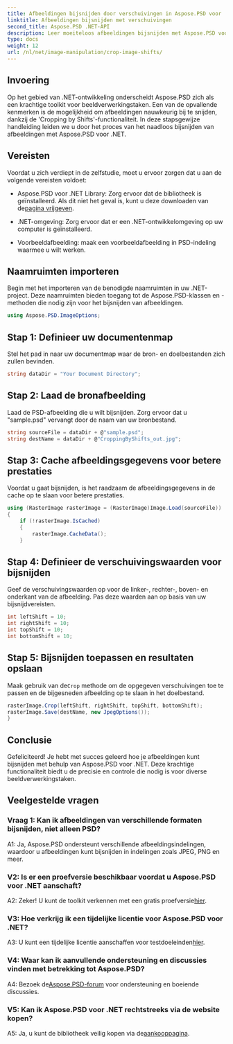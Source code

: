 ```yaml
---
title: Afbeeldingen bijsnijden door verschuivingen in Aspose.PSD voor .NET
linktitle: Afbeeldingen bijsnijden met verschuivingen
second_title: Aspose.PSD .NET-API
description: Leer moeiteloos afbeeldingen bijsnijden met Aspose.PSD voor .NET. Volg onze stapsgewijze handleiding voor nauwkeurige beeldaanpassingen.
type: docs
weight: 12
url: /nl/net/image-manipulation/crop-image-shifts/
---
```

## Invoering

Op het gebied van .NET-ontwikkeling onderscheidt Aspose.PSD zich als een krachtige toolkit voor beeldverwerkingstaken. Een van de opvallende kenmerken is de mogelijkheid om afbeeldingen nauwkeurig bij te snijden, dankzij de 'Cropping by Shifts'-functionaliteit. In deze stapsgewijze handleiding leiden we u door het proces van het naadloos bijsnijden van afbeeldingen met Aspose.PSD voor .NET.

## Vereisten

Voordat u zich verdiept in de zelfstudie, moet u ervoor zorgen dat u aan de volgende vereisten voldoet:

-  Aspose.PSD voor .NET Library: Zorg ervoor dat de bibliotheek is geïnstalleerd. Als dit niet het geval is, kunt u deze downloaden van de[pagina vrijgeven](https://releases.aspose.com/psd/net/).

- .NET-omgeving: Zorg ervoor dat er een .NET-ontwikkelomgeving op uw computer is geïnstalleerd.

- Voorbeeldafbeelding: maak een voorbeeldafbeelding in PSD-indeling waarmee u wilt werken.

## Naamruimten importeren

Begin met het importeren van de benodigde naamruimten in uw .NET-project. Deze naamruimten bieden toegang tot de Aspose.PSD-klassen en -methoden die nodig zijn voor het bijsnijden van afbeeldingen.

```csharp
using Aspose.PSD.ImageOptions;
```

## Stap 1: Definieer uw documentenmap

Stel het pad in naar uw documentmap waar de bron- en doelbestanden zich zullen bevinden.

```csharp
string dataDir = "Your Document Directory";
```

## Stap 2: Laad de bronafbeelding

Laad de PSD-afbeelding die u wilt bijsnijden. Zorg ervoor dat u "sample.psd" vervangt door de naam van uw bronbestand.

```csharp
string sourceFile = dataDir + @"sample.psd";
string destName = dataDir + @"CroppingByShifts_out.jpg";
```

## Stap 3: Cache afbeeldingsgegevens voor betere prestaties

Voordat u gaat bijsnijden, is het raadzaam de afbeeldingsgegevens in de cache op te slaan voor betere prestaties.

```csharp
using (RasterImage rasterImage = (RasterImage)Image.Load(sourceFile))
{
    if (!rasterImage.IsCached)
    {
        rasterImage.CacheData();
    }
```

## Stap 4: Definieer de verschuivingswaarden voor bijsnijden

Geef de verschuivingswaarden op voor de linker-, rechter-, boven- en onderkant van de afbeelding. Pas deze waarden aan op basis van uw bijsnijdvereisten.

```csharp
int leftShift = 10;
int rightShift = 10;
int topShift = 10;
int bottomShift = 10;
```

## Stap 5: Bijsnijden toepassen en resultaten opslaan

 Maak gebruik van de`Crop` methode om de opgegeven verschuivingen toe te passen en de bijgesneden afbeelding op te slaan in het doelbestand.

```csharp
rasterImage.Crop(leftShift, rightShift, topShift, bottomShift);
rasterImage.Save(destName, new JpegOptions());
}
```

## Conclusie

Gefeliciteerd! Je hebt met succes geleerd hoe je afbeeldingen kunt bijsnijden met behulp van Aspose.PSD voor .NET. Deze krachtige functionaliteit biedt u de precisie en controle die nodig is voor diverse beeldverwerkingstaken.

## Veelgestelde vragen

### Vraag 1: Kan ik afbeeldingen van verschillende formaten bijsnijden, niet alleen PSD?

A1: Ja, Aspose.PSD ondersteunt verschillende afbeeldingsindelingen, waardoor u afbeeldingen kunt bijsnijden in indelingen zoals JPEG, PNG en meer.

### V2: Is er een proefversie beschikbaar voordat u Aspose.PSD voor .NET aanschaft?

 A2: Zeker! U kunt de toolkit verkennen met een gratis proefversie[hier](https://releases.aspose.com/).

### V3: Hoe verkrijg ik een tijdelijke licentie voor Aspose.PSD voor .NET?

 A3: U kunt een tijdelijke licentie aanschaffen voor testdoeleinden[hier](https://purchase.aspose.com/temporary-license/).

### V4: Waar kan ik aanvullende ondersteuning en discussies vinden met betrekking tot Aspose.PSD?

 A4: Bezoek de[Aspose.PSD-forum](https://forum.aspose.com/c/psd/34) voor ondersteuning en boeiende discussies.

### V5: Kan ik Aspose.PSD voor .NET rechtstreeks via de website kopen?

 A5: Ja, u kunt de bibliotheek veilig kopen via de[aankooppagina](https://purchase.aspose.com/buy).
